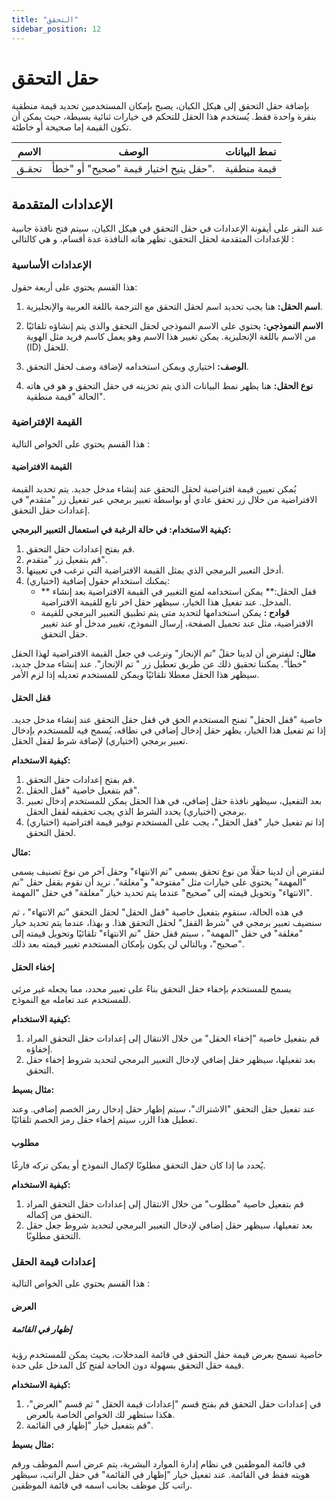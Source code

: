 ```yaml
---
title: "التحقق"
sidebar_position: 12
---
```


# حقل التحقق 

بإضافة حقل التحقق إلى هيكل الكيان، يصبح بإمكان المستخدمين تحديد قيمة منطقية بنقرة واحدة فقط. يُستخدم هذا الحقل للتحكم في خيارات ثنائية بسيطة، حيث يمكن أن تكون القيمة إما صحيحة  أو خاطئة. 


| الاسم            | الوصف                                                                      | نمط البيانات             |
|--------------|--------------------------------------------------------------------------|------------------------|
| تحقـق  | حقل يتيح اختيار قيمة "صحيح" أو "خطأ".                                          | قيمة منطقية                  |

## الإعدادات المتقدمة

عند النقر على أيقونة الإعدادات في حقل التحقق في هيكل الكيان، سيتم فتح نافذة جانبية للإعدادات المتقدمة لحقل التحقق، تظهر هاته النافذة عدة أقسام، و هي كالتالي :

### الإعدادات الأساسية

هذا القسم يحتوي على أربعة حقول:

1. **اسم الحقل:** هنا يجب تحديد اسم لحقل التحقق مع الترجمة باللغة العربية والإنجليزية.

2. **الاسم النموذجي:** يحتوي على الاسم النموذجي لحقل التحقق والذي يتم إنشاؤه تلقائيًا من الاسم باللغة الإنجليزية. يمكن تغيير هذا الاسم وهو يعمل كاسم فريد مثل الهوية (ID) للحقل.

3. **الوصف:** اختياري ويمكن استخدامه لإضافة وصف لحقل التحقق.

4. **نوع الحقل:** هنا يظهر نمط البيانات الذي يتم تخزينه في حقل التحقق و هو في هاته الحالة "قيمة منطقية".

### القيمة الإفتراضية
هذا القسم يحتوي على الخواص التالية : 

#### القيمة الافتراضية 

يُمكن تعيين قيمة افتراضية لحقل التحقق عند إنشاء مدخل جديد. يتم تحديد القيمة الافتراضية من خلال زر تحقق عادي أو بواسطة تعبير برمجي عبر تفعيل زر "متقدم" في إعدادات حقل التحقق. 

**كيفية الاستخدام: في حالة الرغبة في استعمال التعبير البرمجي:**

1. قم بفتح إعدادات حقل التحقق.
2. قم بتفعيل زر "متقدم".
3. أدخل التعبير البرمجي الذي يمثل القيمة الافتراضية التي ترغب في تعيينها.
4. (اختياري) يمكنك استخدام حقول إضافية:
   - ** قفل الحقل:** يمكن استخدامه لمنع التغيير في القيمة الافتراضية بعد إنشاء المدخل. عند تفعيل هذا الخيار، سيظهر حقل اخر تابع للقيمة الافتراضية.
    - **قوادح :** يمكن استخدامها لتحديد متى يتم تطبيق التعبير البرمجي للقيمة الافتراضية، مثل عند تحميل الصفحة، إرسال النموذج، تغيير 
    مدخل أو عند تغيير حقل التحقق.

**مثال:**
لنفترض أن لدينا حقلً "تم الإنجاز" ونرغب في جعل القيمة الافتراضية لهذا الحقل "خطأ". يمكننا تحقيق ذلك عن طريق تعطيل زر " تم الإنجاز". عند إنشاء مدخل جديد، سيظهر هذا الحقل معطلا تلقائيًا ويمكن للمستخدم تعديله إذا لزم الأمر.

#### قفل الحقل 

خاصية "قفل الحقل" تمنح المستخدم الحق في قفل حقل التحقق عند إنشاء مدخل جديد. إذا تم تفعيل هذا الخيار، يظهر حقل إدخال إضافي في نطاقه، يُسمح فيه للمستخدم بإدخال تعبير برمجي (اختياري) لإضافة شرط لقفل الحقل.

**كيفية الاستخدام:**

1. قم بفتح إعدادات حقل التحقق.
2. قم بتفعيل خاصية "قفل الحقل".
3. بعد التفعيل، سيظهر نافذة حقل إضافي، في هذا الحقل يمكن للمستخدم إدخال تعبير برمجي (اختياري) يحدد الشرط الذي يجب تحقيقه لقفل الحقل.
4. (اختياري) إذا تم تفعيل خيار "قفل الحقل"، يجب على المستخدم توفير قيمة افتراضية لحقل التحقق.

**مثال:**

لنفترض أن لدينا حقلًا من نوع تحقق يسمى "تم الانتهاء" وحقل آخر من نوع تصنيف يسمى "المهمة" يحتوي على خيارات مثل "مفتوحة" و"مغلقة". نريد أن نقوم بقفل حقل "تم الانتهاء" وتحويل قيمته إلى "صحيح" عندما يتم تحديد خيار "مغلقة" في حقل "المهمة".

في هذه الحالة، سنقوم بتفعيل خاصية "قفل الحقل" لحقل التحقق "تم الانتهاء" ، ثم سنضيف تعبير برمجي في "شرط القفل" لحقل التحقق هذا. و بهذا، عندما يتم تحديد خيار "مغلقة" في حقل "المهمة" ، سيتم قفل حقل "تم الانتهاء" تلقائيًا وتحويل قيمته إلى "صحيح"، وبالتالي لن يكون بإمكان المستخدم تغيير قيمته بعد ذلك.

#### إخفاء الحقل

يسمح للمستخدم بإخفاء حقل التحقق بناءً على تعبير محدد، مما يجعله غير مرئي للمستخدم عند تعامله مع النموذج.

**كيفية الاستخدام:**

1. قم بتفعيل خاصية "إخفاء الحقل" من خلال الانتقال إلى إعدادات حقل التحقق المراد إخفاؤه.
2. بعد تفعيلها، سيظهر حقل إضافي لإدخال التعبير البرمجي لتحديد شروط  إخفاء حقل التحقق.

**مثال بسيط:**

عند تفعيل حقل التحقق "الاشتراك"، سيتم إظهار حقل إدخال رمز الخصم إضافي. وعند تعطيل هذا الزر، سيتم إخفاء حقل رمز الخصم تلقائيًا.

#### مطلوب 

يُحدد ما إذا كان حقل التحقق مطلوبًا لإكمال النموذج أو يمكن تركه فارغًا.

**كيفية الاستخدام:**

1. قم بتفعيل خاصية "مطلوب" من خلال الانتقال إلى إعدادات حقل التحقق المراد التحقق من إكماله.
2. بعد تفعيلها، سيظهر حقل إضافي لإدخال التعبير البرمجي لتحديد شروط جعل حقل التحقق مطلوبًا.

### إعدادات قيمة الحقل
هذا القسم يحتوي على الخواص التالية : 

#### العرض 

##### إظهار في القائمة

 خاصية تسمح بعرض قيمة حقل التحقق في قائمة المدخلات، بحيث يمكن للمستخدم رؤية قيمة حقل التحقق بسهولة دون الحاجة لفتح كل المدخل على حدة.

**كيفية الاستخدام:**

1. في إعدادات حقل التحقق قم بفتح قسم "إعدادات قيمة الحقل " ثم قسم "العرض"، هكذا ستظهر لك الخواص الخاصة بالعرض.
2. قم بتفعيل خيار "إظهار في القائمة".

**مثال بسيط:**

في قائمة الموظفين في نظام إدارة الموارد البشرية، يتم عرض اسم الموظف ورقم هويته فقط في القائمة. عند تفعيل خيار "إظهار في القائمة" في حقل الراتب، سيظهر راتب كل موظف بجانب اسمه في قائمة الموظفين.

